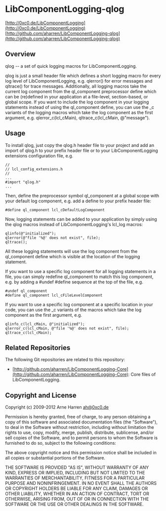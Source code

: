 

# LibComponentLogging-qlog

[http://0xc0.de/LibComponentLogging](http://0xc0.de/LibComponentLogging)    
[http://github.com/aharren/LibComponentLogging-qlog](http://github.com/aharren/LibComponentLogging-qlog)


## Overview

qlog -- a set of quick logging macros for LibComponentLogging.

qlog is just a small header file which defines a short logging macro for
every log level of LibComponentLogging, e.g. qlerror() for error messages
and qltrace() for trace messages. Additionally, all logging macros take the
current log component from the ql_component preprocessor define which can
be (re)defined in your application at a file-level, section-based, or global
scope. If you want to include the log component in your logging statements
instead of using the ql_component define, you can use the _c variants of
the logging macros which take the log component as the first argument, e.g.
qlerror_c(lcl_cMain), qltrace_c(lcl_cMain, @"message").


## Usage

To install qlog, just copy the qlog.h header file to your project and add an
import of qlog.h to your prefix header file or to your LibComponentLogging
extensions configuration file, e.g.

    //
    // lcl_config_extensions.h
    //
    ...
    #import "qlog.h"
    ...

Then, define the preprocessor symbol ql_component at a global scope with your
default log component, e.g. add a define to your prefix header file:

    #define ql_component lcl_cDefaultLogComponent

Now, logging statements can be added to your application by simply using the
qlog macros instead of LibComponentLogging's lcl_log macros:

    qlinfo(@"initialized");
    qlerror(@"file '%@' does not exist", file);
    qltrace();

All these logging statements will use the log component from the ql_component
define which is visible at the location of the logging statement.

If you want to use a specific log component for all logging statements in a file,
you can simply redefine ql_component to match this log component, e.g. by adding
a #undef #define sequence at the top of the file, e.g.

    #undef ql_component
    #define ql_component lcl_cFileLevelComponent

If you want to use a specific log component at a specific location in your code,
you can use the _c variants of the macros which take the log component as the
first argument, e.g.

    qlinfo_c(lcl_cMain, @"initialized");
    qlerror_c(lcl_cMain, @"file '%@' does not exist", file);
    qltrace_c(lcl_cMain);


## Related Repositories

The following Git repositories are related to this repository:

* [http://github.com/aharren/LibComponentLogging-Core](http://github.com/aharren/LibComponentLogging-Core):
  Core files of LibComponentLogging.


## Copyright and License

Copyright (c) 2009-2012 Arne Harren <ah@0xc0.de>

Permission is hereby granted, free of charge, to any person obtaining a copy
of this software and associated documentation files (the "Software"), to deal
in the Software without restriction, including without limitation the rights
to use, copy, modify, merge, publish, distribute, sublicense, and/or sell
copies of the Software, and to permit persons to whom the Software is
furnished to do so, subject to the following conditions:

The above copyright notice and this permission notice shall be included in
all copies or substantial portions of the Software.

THE SOFTWARE IS PROVIDED "AS IS", WITHOUT WARRANTY OF ANY KIND, EXPRESS OR
IMPLIED, INCLUDING BUT NOT LIMITED TO THE WARRANTIES OF MERCHANTABILITY,
FITNESS FOR A PARTICULAR PURPOSE AND NONINFRINGEMENT. IN NO EVENT SHALL THE
AUTHORS OR COPYRIGHT HOLDERS BE LIABLE FOR ANY CLAIM, DAMAGES OR OTHER
LIABILITY, WHETHER IN AN ACTION OF CONTRACT, TORT OR OTHERWISE, ARISING FROM,
OUT OF OR IN CONNECTION WITH THE SOFTWARE OR THE USE OR OTHER DEALINGS IN
THE SOFTWARE.

